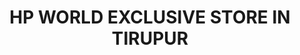 ---
title: "HP WORLD EXCLUSIVE STORE IN TIRUPUR"
url: /tirupur/hp-world-exclusive-store-in-tirupur/
shop: computer
---